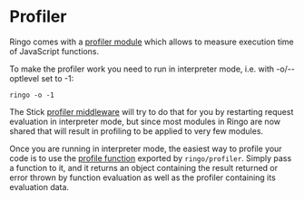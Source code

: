 # Profiler

Ringo comes with a [profiler module](http://ringojs.org/api/master/ringo/profiler) which allows to measure execution time of JavaScript functions. 

To make the profiler work you need to run in interpreter mode, i.e. with -o/--optlevel set to -1:

    ringo -o -1

The Stick [profiler middleware](https://github.com/ringo/stick/blob/master/lib/middleware/profiler.js) will try to do that for you by restarting request evaluation in interpreter mode, but since most modules in Ringo are now shared that will result in profiling to be applied to very few modules.

Once you are running in interpreter mode, the easiest way to profile your code is to use the [profile function](http://ringojs.org/api/master/ringo/profiler/#profile) exported by `ringo/profiler`. Simply pass a function to it, and it returns an object containing the result returned or error thrown by function evaluation as well as the profiler containing its evaluation data.
